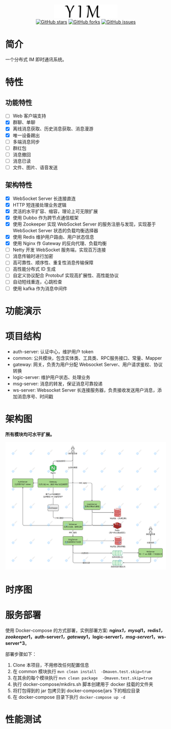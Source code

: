 <div align="center">
    <a href=""> <img src="./doc/img/logo.png" style="width:200px"></a>
</div>

<div align="center">
    <a href=""> <img alt="GitHub stars" src="https://img.shields.io/github/stars/mvbbb/yim?style=social"></a>
    <a href=""> <img alt="GitHub forks" src="https://img.shields.io/github/forks/mvbbb/yim?style=social"></a>
    <a href=""> <img alt="GitHub issues" src="https://img.shields.io/github/issues-raw/mvbbb/yim?style=social"></a>
</div>

# 简介

一个分布式 IM 即时通讯系统。

# 特性

## 功能特性

- [ ] Web 客户端支持
- [x] 群聊、单聊
- [x] 离线消息获取、历史消息获取、消息漫游
- [x] 唯一设备踢出
- [ ] 多端消息同步
- [ ] 群红包
- [ ] 消息撤回
- [ ] 消息已读
- [ ] 文件、图片、语音发送

## 架构特性

- [x] WebSocket Server 长连接直连
- [x] HTTP 短连接处理业务逻辑
- [x] 灵活的水平扩容、缩容，理论上可无限扩展
- [x] 使用 Dubbo 作为跨节点通信框架
- [x] 使用 Zookeeper 实现 WebSocket Server 的服务注册与发现，实现基于 WebSocket Server 状态的负载均衡选择器
- [x] 使用 Redis 维护用户路由、用户状态信息
- [x] 使用 Nginx 作 Gateway 的反向代理、负载均衡
- [ ] Netty 开发 WebSocket 服务端，实现百万连接
- [ ] 消息传输时进行加密
- [ ] 高可靠性、顺序性、重复性消息传输保障
- [ ] 高性能分布式 ID 生成
- [ ] 自定义协议配合 Protobuf 实现高扩展性、高性能协议
- [ ] 自动短线重连，心跳检查
- [ ] 使用 kafka 作为消息中间件

# 功能演示

# 项目结构

- auth-server: 认证中心，维护用户 token
- common: 公共模块，包含实体类、工具类、RPC服务接口、常量、Mapper
- gateway: 网关，负责为用户分配 Websocket Server、用户请求鉴权、协议转换
- logic-server: 维护用户状态、处理业务
- msg-server: 消息的转发，保证消息可靠投递
- ws-server: Websocket Server 长连接服务器，负责接收发送用户消息，添加消息序号、时间戳

# 架构图

**所有模块均可水平扩展。**

![](doc/img/架构图.png)

# 时序图

# 服务部署

使用 Docker-compose 的方式部署，实例部署方案: **nginx*1，mysql*1，redis*1，zookeeper*1，auth-server*1，gateway*1，logic-server*1，msg-server*1，ws-server*3**。

部署步骤如下：

1. Clone 本项目，不用修改任何配置信息
2. 在 common 模块执行 `mvn clean install  -Dmaven.test.skip=true`
3. 在其余的每个模块执行 `mvn clean package  -Dmaven.test.skip=true`
4. 执行 docker-compose/mkdirs.sh 脚本创建用于 docker 挂载的文件夹
5. 将打包得到的 jar 包拷贝到 docker-compose/jars 下的相应目录
6. 在 docker-compose 目录下执行 `docker-compose up -d`

# 性能测试

